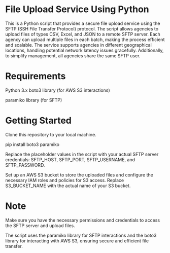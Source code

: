 # File Upload Service Using Python 
This is a Python script that provides a secure file upload service using the SFTP (SSH File Transfer Protocol) protocol. The script allows agencies to upload files of types CSV, Excel, and JSON to a remote SFTP server. Each agency can upload multiple files in each batch, making the process efficient and scalable. The service supports agencies in different geographical locations, handling potential network latency issues gracefully. Additionally, to simplify management, all agencies share the same SFTP user.

# Requirements
Python 3.x
boto3 library (for AWS S3 interactions)

paramiko library (for SFTP)

# Getting Started
Clone this repository to your local machine.

pip install boto3 paramiko

Replace the placeholder values in the script with your actual SFTP server credentials: SFTP_HOST, SFTP_PORT, SFTP_USERNAME, and SFTP_PASSWORD.

Set up an AWS S3 bucket to store the uploaded files and configure the necessary IAM roles and policies for S3 access. Replace S3_BUCKET_NAME with the actual name of your S3 bucket.

# Note
Make sure you have the necessary permissions and credentials to access the SFTP server and upload files.

The script uses the paramiko library for SFTP interactions and the boto3 library for interacting with AWS S3, ensuring secure and efficient file transfer.
